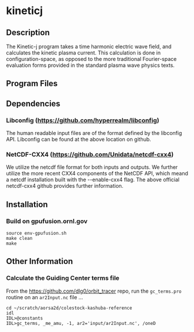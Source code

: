 # kineticj

## Description
The Kinetic-j program takes a time harmonic electric wave field, and calculates the kinetic plasma current. This calculation is done in configuration-space, as opposed to the more traditional Fourier-space evaluation forms provided in the standard plasma wave physics texts. 

## Program Files

## Dependencies 

### Libconfig (https://github.com/hyperrealm/libconfig)
The human readable input files are of the format defined by the libconfig API. Libconfig can be found at the above location on github.

### NetCDF-CXX4 (https://github.com/Unidata/netcdf-cxx4)
We utilize the netcdf file format for both inputs and outputs. We further utilize the more recent CXX4 components of the NetCDF API, which meand a netcdf installation built with the --enable-cxx4 flag. The above official netcdf-cxx4 github provides further information.  

## Installation



### Build on gpufusion.ornl.gov
```
source env-gpufusion.sh
make clean
make
```

## Other Information

### Calculate the Guiding Center terms file

From the https://github.com/dlg0/orbit_tracer repo, run the `gc_terms.pro` routine on an `ar2Input.nc` file ...
```
cd ~/scratch/aorsa2d/colestock-kashuba-reference
idl
IDL>@constants
IDL>gc_terms, _me_amu, -1, ar2='input/ar2Input.nc', /oneD
```
